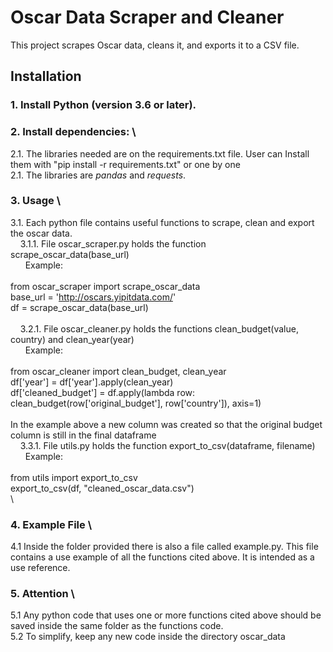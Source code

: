 # Oscar Data Scraper and Cleaner

This project scrapes Oscar data, cleans it, and exports it to a CSV file.

## Installation

### 1. **Install Python** (version 3.6 or later). 
### 2. **Install dependencies:** \
   2.1. The libraries needed are on the requirements.txt file. User can Install them with "pip install -r requirements.txt" or one by one \
   2.1. The libraries are *pandas* and *requests*. 
### 3. **Usage** \
   3.1. Each python file contains useful functions to scrape, clean and export the oscar data. \
&nbsp;&nbsp;&nbsp;&nbsp;3.1.1. File oscar_scraper.py holds the function scrape_oscar_data(base_url) \
&nbsp;&nbsp;&nbsp;&nbsp;&nbsp;&nbsp;Example: \
\
from oscar_scraper import scrape_oscar_data \
base_url = 'http://oscars.yipitdata.com/' \
df = scrape_oscar_data(base_url) \
\
&nbsp;&nbsp;&nbsp;&nbsp;3.2.1. File oscar_cleaner.py holds the functions clean_budget(value, country) and clean_year(year) \
&nbsp;&nbsp;&nbsp;&nbsp;&nbsp;&nbsp;Example: \
\
from oscar_cleaner import clean_budget, clean_year \
df['year'] = df['year'].apply(clean_year) \
df['cleaned_budget'] = df.apply(lambda row: clean_budget(row['original_budget'], row['country']), axis=1) \
\
In the example above a new column was created so that the original budget column is still in the final dataframe
\
&nbsp;&nbsp;&nbsp;&nbsp;3.3.1. File utils.py holds the function export_to_csv(dataframe, filename) \
&nbsp;&nbsp;&nbsp;&nbsp;&nbsp;&nbsp;Example: \
\
from utils import export_to_csv \
export_to_csv(df, "cleaned_oscar_data.csv") \
\
### 4. **Example File** \
   4.1 Inside the folder provided there is also a file called example.py. This file contains a use example of all the functions cited above. It is intended as a use reference.
### 5. **Attention** \
   5.1 Any python code that uses one or more functions cited above should be saved inside the same folder as the functions code. \
   5.2 To simplify, keep any new code inside the directory oscar_data 
